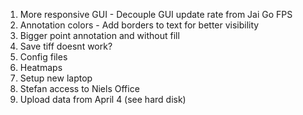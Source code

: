 1. More responsive GUI - Decouple GUI update rate from Jai Go FPS
2. Annotation colors - Add borders to text for better visibility
3. Bigger point annotation and without fill
4. Save tiff doesnt work? 
5. Config files
6. Heatmaps
7. Setup new laptop
8. Stefan access to Niels Office
9. Upload data from April 4 (see hard disk)
